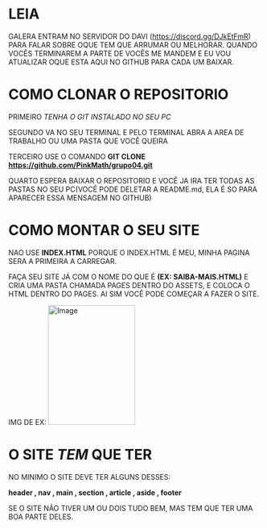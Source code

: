 # LEIA

GALERA ENTRAM NO SERVIDOR DO DAVI (https://discord.gg/DJkEtFmR) PARA FALAR SOBRE OQUE TEM QUE ARRUMAR OU MELHORAR.
QUANDO VOCÊS TERMINAREM A PARTE DE VOCÊS ME MANDEM E EU VOU ATUALIZAR OQUE ESTA AQUI NO GITHUB PARA CADA UM BAIXAR.

# COMO CLONAR O REPOSITORIO

PRIMEIRO *TENHA O GIT INSTALADO NO SEU PC*

SEGUNDO VA NO SEU TERMINAL E PELO TERMINAL ABRA A AREA DE TRABALHO OU UMA PASTA QUE VOCÊ QUEIRA

TERCEIRO USE O COMANDO **GIT CLONE https://github.com/PinkMath/grupo04.git**

QUARTO ESPERA BAIXAR O REPOSITORIO E VOCÊ JA IRA TER TODAS AS PASTAS NO SEU PC(VOCÊ PODE DELETAR A README.md, ELA É SO PARA APARECER ESSA MENSAGEM NO GITHUB)

# COMO MONTAR O SEU SITE

NAO USE **INDEX.HTML** PORQUE O INDEX.HTML É MEU, MINHA PAGINA SERA A PRIMEIRA A CARREGAR.

FAÇA SEU SITE JÁ COM O NOME DO QUE É **(EX: SAIBA-MAIS.HTML)** E CRIA UMA PASTA CHAMADA PAGES DENTRO DO ASSETS, E COLOCA O HTML DENTRO DO PAGES. AI SIM VOCÊ PODE COMEÇAR A FAZER O SITE.

IMG DE EX:
<img width="173" height="238" alt="Image" src="https://github.com/user-attachments/assets/c3e07c9b-0e61-4a53-9118-d20bf5086d95" />

# O SITE *TEM* QUE TER

NO MINIMO O SITE DEVE TER ALGUNS DESSES:

**header , nav , main , section , article , aside , footer**

SE O SITE NÃO TIVER UM OU DOIS TUDO BEM, MAS TEM QUE TER UMA BOA PARTE DELES.

